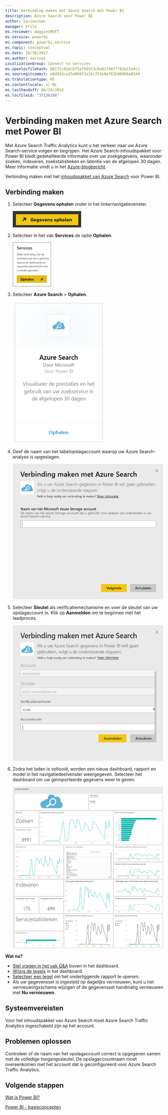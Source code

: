```yaml
---
title: Verbinding maken met Azure Search met Power BI
description: Azure Search voor Power BI
author: SarinaJoan
manager: kfile
ms.reviewer: maggiesMSFT
ms.service: powerbi
ms.component: powerbi-service
ms.topic: conceptual
ms.date: 10/16/2017
ms.author: sarinas
LocalizationGroup: Connect to services
ms.openlocfilehash: 09171c02dcbf5af50553c6e82f46f7f81b15a4cc
ms.sourcegitcommit: e8d924ca25e060f2e1bc753e8e762b88066a0344
ms.translationtype: HT
ms.contentlocale: nl-NL
ms.lasthandoff: 06/29/2018
ms.locfileid: "37136198"
---
```

# <a name="connect-to-azure-search-with-power-bi"></a>Verbinding maken met Azure Search met Power BI
Met Azure Search Traffic Analytics kunt u het verkeer naar uw Azure Search-service volgen en begrijpen. Het Azure Search-inhoudspakket voor Power BI biedt gedetailleerde informatie over uw zoekgegevens, waaronder zoeken, indexeren, zoekstatistieken en latentie van de afgelopen 30 dagen. Meer informatie vindt u in het [Azure-blogbericht](https://azure.microsoft.com/blog/analyzing-your-azure-search-traffic/).

Verbinding maken met het [inhoudspakket van Azure Search](https://app.powerbi.com/getdata/services/azure-search) voor Power BI.

## <a name="how-to-connect"></a>Verbinding maken
1. Selecteer **Gegevens ophalen** onder in het linkernavigatievenster.
   
   ![](media/service-connect-to-azure-search/pbi_getdata.png) 
2. Selecteer in het vak **Services** de optie **Ophalen**.
   
   ![](media/service-connect-to-azure-search/pbi_getservices.png) 
3. Selecteer **Azure Search** \> **Ophalen**.
   
   ![](media/service-connect-to-azure-search/azuresearch.png)
4. Geef de naam van het tabelopslagaccount waarop uw Azure Search-analyse is opgeslagen.
   
   ![](media/service-connect-to-azure-search/params.png)
5. Selecteer **Sleutel** als verificatiemechanisme en voer de sleutel van uw opslagaccount in. Klik op **Aanmelden** om te beginnen met het laadproces.
   
   ![](media/service-connect-to-azure-search/creds.png)
6. Zodra het laden is voltooid, worden een nieuw dashboard, rapport en model in het navigatiedeelvenster weergegeven. Selecteer het dashboard om uw geïmporteerde gegevens weer te geven.
   
    ![](media/service-connect-to-azure-search/dashboard2.png)

**Wat nu?**

* [Stel vragen in het vak Q&A](power-bi-q-and-a.md) boven in het dashboard.
* [Wijzig de tegels](service-dashboard-edit-tile.md) in het dashboard.
* [Selecteer een tegel](service-dashboard-tiles.md) om het onderliggende rapport te openen.
* Als uw gegevensset is ingesteld op dagelijks vernieuwen, kunt u het vernieuwingsschema wijzigen of de gegevensset handmatig vernieuwen met **Nu vernieuwen**.

## <a name="system-requirements"></a>Systeemvereisten
Voor het inhoudspakket van Azure Search moet Azure Search Traffic Analytics ingeschakeld zijn op het account.

## <a name="troubleshooting"></a>Problemen oplossen
Controleer of de naam van het opslagaccount correct is opgegeven samen met de volledige toegangssleutel. De opslagaccountnaam moet overeenkomen met het account dat is geconfigureerd voor Azure Search Traffic Analytics.

## <a name="next-steps"></a>Volgende stappen
[Wat is Power BI?](power-bi-overview.md)

[Power BI - basisconcepten](service-basic-concepts.md)

